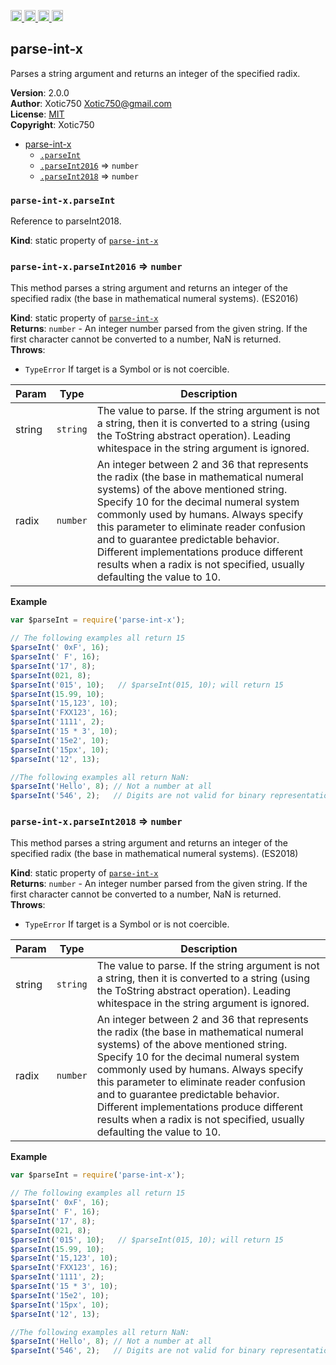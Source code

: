 <a href="https://travis-ci.org/Xotic750/parse-int-x"
   title="Travis status">
<img
   src="https://travis-ci.org/Xotic750/parse-int-x.svg?branch=master"
   alt="Travis status" height="18"/>
</a>
<a href="https://david-dm.org/Xotic750/parse-int-x"
   title="Dependency status">
<img src="https://david-dm.org/Xotic750/parse-int-x.svg"
   alt="Dependency status" height="18"/>
</a>
<a href="https://david-dm.org/Xotic750/parse-int-x#info=devDependencies"
   title="devDependency status">
<img src="https://david-dm.org/Xotic750/parse-int-x/dev-status.svg"
   alt="devDependency status" height="18"/>
</a>
<a href="https://badge.fury.io/js/parse-int-x" title="npm version">
<img src="https://badge.fury.io/js/parse-int-x.svg"
   alt="npm version" height="18"/>
</a>
<a name="module_parse-int-x"></a>

## parse-int-x
Parses a string argument and returns an integer of the specified radix.

**Version**: 2.0.0  
**Author**: Xotic750 <Xotic750@gmail.com>  
**License**: [MIT](&lt;https://opensource.org/licenses/MIT&gt;)  
**Copyright**: Xotic750  

* [parse-int-x](#module_parse-int-x)
    * [`.parseInt`](#module_parse-int-x.parseInt)
    * [`.parseInt2016`](#module_parse-int-x.parseInt2016) ⇒ <code>number</code>
    * [`.parseInt2018`](#module_parse-int-x.parseInt2018) ⇒ <code>number</code>

<a name="module_parse-int-x.parseInt"></a>

### `parse-int-x.parseInt`
Reference to parseInt2018.

**Kind**: static property of [<code>parse-int-x</code>](#module_parse-int-x)  
<a name="module_parse-int-x.parseInt2016"></a>

### `parse-int-x.parseInt2016` ⇒ <code>number</code>
This method parses a string argument and returns an integer of the specified
radix (the base in mathematical numeral systems). (ES2016)

**Kind**: static property of [<code>parse-int-x</code>](#module_parse-int-x)  
**Returns**: <code>number</code> - An integer number parsed from the given string. If the first
 character cannot be converted to a number, NaN is returned.  
**Throws**:

- <code>TypeError</code> If target is a Symbol or is not coercible.


| Param | Type | Description |
| --- | --- | --- |
| string | <code>string</code> | The value to parse. If the string argument is not a  string, then it is converted to a string (using the ToString abstract  operation). Leading whitespace in the string argument is ignored. |
| radix | <code>number</code> | An integer between 2 and 36 that represents the radix  (the base in mathematical numeral systems) of the above mentioned string.  Specify 10 for the decimal numeral system commonly used by humans. Always  specify this parameter to eliminate reader confusion and to guarantee  predictable behavior. Different implementations produce different results  when a radix is not specified, usually defaulting the value to 10. |

**Example**  
```js
var $parseInt = require('parse-int-x');

// The following examples all return 15
$parseInt(' 0xF', 16);
$parseInt(' F', 16);
$parseInt('17', 8);
$parseInt(021, 8);
$parseInt('015', 10);   // $parseInt(015, 10); will return 15
$parseInt(15.99, 10);
$parseInt('15,123', 10);
$parseInt('FXX123', 16);
$parseInt('1111', 2);
$parseInt('15 * 3', 10);
$parseInt('15e2', 10);
$parseInt('15px', 10);
$parseInt('12', 13);

//The following examples all return NaN:
$parseInt('Hello', 8); // Not a number at all
$parseInt('546', 2);   // Digits are not valid for binary representations
```
<a name="module_parse-int-x.parseInt2018"></a>

### `parse-int-x.parseInt2018` ⇒ <code>number</code>
This method parses a string argument and returns an integer of the specified
radix (the base in mathematical numeral systems). (ES2018)

**Kind**: static property of [<code>parse-int-x</code>](#module_parse-int-x)  
**Returns**: <code>number</code> - An integer number parsed from the given string. If the first
 character cannot be converted to a number, NaN is returned.  
**Throws**:

- <code>TypeError</code> If target is a Symbol or is not coercible.


| Param | Type | Description |
| --- | --- | --- |
| string | <code>string</code> | The value to parse. If the string argument is not a  string, then it is converted to a string (using the ToString abstract  operation). Leading whitespace in the string argument is ignored. |
| radix | <code>number</code> | An integer between 2 and 36 that represents the radix  (the base in mathematical numeral systems) of the above mentioned string.  Specify 10 for the decimal numeral system commonly used by humans. Always  specify this parameter to eliminate reader confusion and to guarantee  predictable behavior. Different implementations produce different results  when a radix is not specified, usually defaulting the value to 10. |

**Example**  
```js
var $parseInt = require('parse-int-x');

// The following examples all return 15
$parseInt(' 0xF', 16);
$parseInt(' F', 16);
$parseInt('17', 8);
$parseInt(021, 8);
$parseInt('015', 10);   // $parseInt(015, 10); will return 15
$parseInt(15.99, 10);
$parseInt('15,123', 10);
$parseInt('FXX123', 16);
$parseInt('1111', 2);
$parseInt('15 * 3', 10);
$parseInt('15e2', 10);
$parseInt('15px', 10);
$parseInt('12', 13);

//The following examples all return NaN:
$parseInt('Hello', 8); // Not a number at all
$parseInt('546', 2);   // Digits are not valid for binary representations
```
